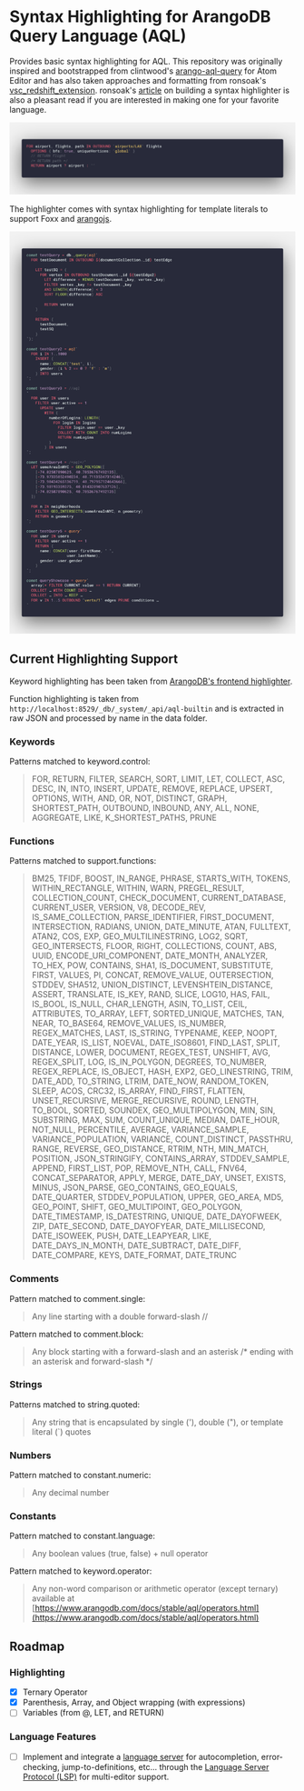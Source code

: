 # Syntax Highlighting for ArangoDB Query Language (AQL)

Provides basic syntax highlighting for AQL. This repository was originally inspired and bootstrapped from clintwood's [arango-aql-query](https://github.com/clintwood/arango-aql-query) for Atom Editor and has also taken approaches and formatting from ronsoak's [vsc_redshift_extension](https://github.com/ronsoak/vsc_redshift_extension). ronsoak's [article](https://dev.to/ronsoak/i-built-my-own-vs-code-syntax-highlighter-from-scratch-and-here-s-what-i-learned-1h98) on building a syntax highlighter is also a pleasant read if you are interested in making one for your favorite language.

![aql](aql.png)

The highlighter comes with syntax highlighting for template literals to support Foxx and [arangojs](https://github.com/arangodb/arangojs).

![inline-aql](inline-aql.png)


## Current Highlighting Support

Keyword highlighting has been taken from [ArangoDB's frontend highlighter](https://raw.githubusercontent.com/arangodb/arangodb/master/js/apps/system/_admin/aardvark/APP/frontend/src/mode-aql.js).

Function highlighting is taken from `http://localhost:8529/_db/_system/_api/aql-builtin` and is extracted in raw JSON and processed by name in the data folder.

### Keywords

Patterns matched to keyword.control:

> FOR, RETURN, FILTER, SEARCH, SORT, LIMIT, LET, COLLECT, ASC, DESC, IN, INTO, INSERT, UPDATE, REMOVE, REPLACE, UPSERT, OPTIONS, WITH, AND, OR, NOT, DISTINCT, GRAPH, SHORTEST_PATH, OUTBOUND, INBOUND, ANY, ALL, NONE, AGGREGATE, LIKE, K_SHORTEST_PATHS, PRUNE

### Functions
Patterns matched to support.functions:

> BM25, TFIDF, BOOST, IN_RANGE, PHRASE, STARTS_WITH, TOKENS, WITHIN_RECTANGLE, WITHIN, WARN, PREGEL_RESULT, COLLECTION_COUNT, CHECK_DOCUMENT, CURRENT_DATABASE, CURRENT_USER, VERSION, V8, DECODE_REV, IS_SAME_COLLECTION, PARSE_IDENTIFIER, FIRST_DOCUMENT, INTERSECTION, RADIANS, UNION, DATE_MINUTE, ATAN, FULLTEXT, ATAN2, COS, EXP, GEO_MULTILINESTRING, LOG2, SQRT, GEO_INTERSECTS, FLOOR, RIGHT, COLLECTIONS, COUNT, ABS, UUID, ENCODE_URI_COMPONENT, DATE_MONTH, ANALYZER, TO_HEX, POW, CONTAINS, SHA1, IS_DOCUMENT, SUBSTITUTE, FIRST, VALUES, PI, CONCAT, REMOVE_VALUE, OUTERSECTION, STDDEV, SHA512, UNION_DISTINCT, LEVENSHTEIN_DISTANCE, ASSERT, TRANSLATE, IS_KEY, RAND, SLICE, LOG10, HAS, FAIL, IS_BOOL, IS_NULL, CHAR_LENGTH, ASIN, TO_LIST, CEIL, ATTRIBUTES, TO_ARRAY, LEFT, SORTED_UNIQUE, MATCHES, TAN, NEAR, TO_BASE64, REMOVE_VALUES, IS_NUMBER, REGEX_MATCHES, LAST, IS_STRING, TYPENAME, KEEP, NOOPT, DATE_YEAR, IS_LIST, NOEVAL, DATE_ISO8601, FIND_LAST, SPLIT, DISTANCE, LOWER, DOCUMENT, REGEX_TEST, UNSHIFT, AVG, REGEX_SPLIT, LOG, IS_IN_POLYGON, DEGREES, TO_NUMBER, REGEX_REPLACE, IS_OBJECT, HASH, EXP2, GEO_LINESTRING, TRIM, DATE_ADD, TO_STRING, LTRIM, DATE_NOW, RANDOM_TOKEN, SLEEP, ACOS, CRC32, IS_ARRAY, FIND_FIRST, FLATTEN, UNSET_RECURSIVE, MERGE_RECURSIVE, ROUND, LENGTH, TO_BOOL, SORTED, SOUNDEX, GEO_MULTIPOLYGON, MIN, SIN, SUBSTRING, MAX, SUM, COUNT_UNIQUE, MEDIAN, DATE_HOUR, NOT_NULL, PERCENTILE, AVERAGE, VARIANCE_SAMPLE, VARIANCE_POPULATION, VARIANCE, COUNT_DISTINCT, PASSTHRU, RANGE, REVERSE, GEO_DISTANCE, RTRIM, NTH, MIN_MATCH, POSITION, JSON_STRINGIFY, CONTAINS_ARRAY, STDDEV_SAMPLE, APPEND, FIRST_LIST, POP, REMOVE_NTH, CALL, FNV64, CONCAT_SEPARATOR, APPLY, MERGE, DATE_DAY, UNSET, EXISTS, MINUS, JSON_PARSE, GEO_CONTAINS, GEO_EQUALS, DATE_QUARTER, STDDEV_POPULATION, UPPER, GEO_AREA, MD5, GEO_POINT, SHIFT, GEO_MULTIPOINT, GEO_POLYGON, DATE_TIMESTAMP, IS_DATESTRING, UNIQUE, DATE_DAYOFWEEK, ZIP, DATE_SECOND, DATE_DAYOFYEAR, DATE_MILLISECOND, DATE_ISOWEEK, PUSH, DATE_LEAPYEAR, LIKE, DATE_DAYS_IN_MONTH, DATE_SUBTRACT, DATE_DIFF, DATE_COMPARE, KEYS, DATE_FORMAT, DATE_TRUNC

### Comments

Pattern matched to comment.single:

> Any line starting with a double forward-slash //

Pattern matched to comment.block:

> Any block starting with a forward-slash and an asterisk /* ending with an asterisk and forward-slash */

### Strings

Patterns matched to string.quoted:

> Any string that is encapsulated by single ('), double ("), or template literal (`) quotes

### Numbers

Pattern matched to constant.numeric:

> Any decimal number

### Constants

Pattern matched to constant.language:

> Any boolean values (true, false) + null operator

Pattern matched to keyword.operator:

> Any non-word comparison or arithmetic operator (except ternary) available at [https://www.arangodb.com/docs/stable/aql/operators.html](https://www.arangodb.com/docs/stable/aql/operators.html)


## Roadmap

### Highlighting
- [x] Ternary Operator
- [x] Parenthesis, Array, and Object wrapping (with expressions)
- [ ] Variables (from @, LET, and RETURN)

### Language Features
- [ ] Implement and integrate a [language server](https://code.visualstudio.com/api/language-extensions/language-server-extension-guide) for autocompletion, error-checking, jump-to-definitions, etc... through the [Language Server Protocol (LSP)](https://langserver.org/) for multi-editor support.
